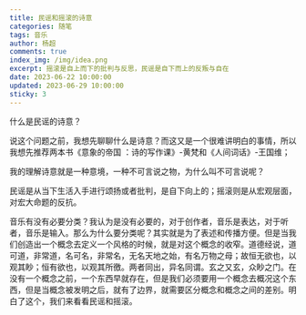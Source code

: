 ```yaml
---
title: 民谣和摇滚的诗意
categories: 随笔
tags: 音乐
author: 杨超
comments: true
index_img: /img/idea.png
excerpt: 摇滚是自上而下的批判与反思，民谣是自下而上的反叛与自在
date: 2023-06-22 10:00:00
updated: 2023-06-29 10:00:00
sticky: 3
---
```


什么是民谣的诗意？

说这个问题之前，我想先聊聊什么是诗意？而这又是一个很难讲明白的事情，所以我想先推荐两本书《意象的帝国
：诗的写作课》-黄梵和《人间词话》-王国维；

我的理解诗意就是一种意境，一种不可言说之物，为什么叫不可言说呢？



民谣是从当下生活入手进行颂扬或者批判，是自下向上的；摇滚则是从宏观层面，对宏大命题的反抗。

音乐有没有必要分类？我认为是没有必要的，对于创作者，音乐是表达，对于听者，音乐是输入。那么为什么要分类呢？其实就是为了表述和传播方便。但是当我们创造出一个概念去定义一个风格的时候，就是对这个概念的收窄。道德经说，道可道，非常道，名可名，非常名，无名天地之始，有名万物之母；故恒无欲也，以观其眇；恒有欲也，以观其所徼。两者同出，异名同谓。玄之又玄，众眇之门。在没有一个概念之前，一个东西早就存在，但是我们必须要用一个概念去概况这个东西，但是当概念被发明之后，就有了边界，就需要区分概念和概念之间的差别。明白了这个，我们来看看民谣和摇滚。



